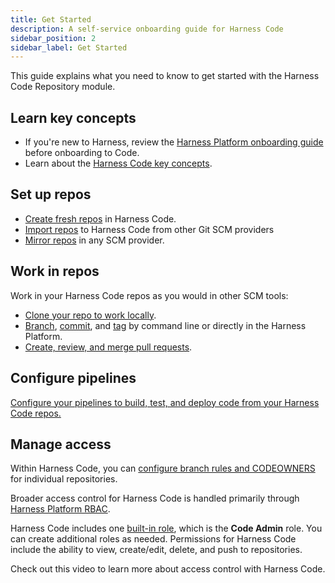 ```yaml
---
title: Get Started
description: A self-service onboarding guide for Harness Code
sidebar_position: 2
sidebar_label: Get Started
---
```


This guide explains what you need to know to get started with the Harness Code Repository module.

## Learn key concepts

- If you're new to Harness, review the [Harness Platform onboarding guide](/docs/platform/get-started/onboarding-guide) before onboarding to Code.
- Learn about the [Harness Code key concepts](./key-concepts.md).

## Set up repos

- [Create fresh repos](/docs/code-repository/config-repos/create-repo.md) in Harness Code.
- [Import repos](/docs/code-repository/config-repos/import-repo.md) to Harness Code from other Git SCM providers
- [Mirror repos](../config-repos/mirror.md) in any SCM provider.

## Work in repos

Work in your Harness Code repos as you would in other SCM tools:

- [Clone your repo to work locally](../work-in-repos/clone-repos.md).
- [Branch](../work-in-repos/branch.md), [commit](../work-in-repos/commit.md), and [tag](../work-in-repos/tag.md) by command line or directly in the Harness Platform.
- [Create, review, and merge pull requests](/docs/category/pull-requests). <!-- Maintain code quality: Conduct code reviews, configure status checks, define merge requirements, and select merge strategies. -->

## Configure pipelines

[Configure your pipelines to build, test, and deploy code from your Harness Code repos.](../pipelines/codebase-from-harness-code.md)

## Manage access

Within Harness Code, you can [configure branch rules and CODEOWNERS](/docs/code-repository/config-repos/rules.md) for individual repositories.

Broader access control for Harness Code is handled primarily through [Harness Platform RBAC](/docs/platform/role-based-access-control/rbac-in-harness.md).

Harness Code includes one [built-in role](/docs/platform/role-based-access-control/add-manage-roles.md), which is the **Code Admin** role. You can create additional roles as needed. Permissions for Harness Code include the ability to view, create/edit, delete, and push to repositories.

Check out this video to learn more about access control with Harness Code.

<DocVideo src="https://www.youtube.com/watch?v=SaH27_UgAxA" />
